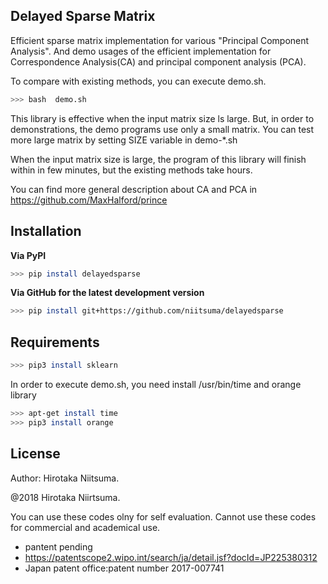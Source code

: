 
## Delayed Sparse Matrix

Efficient sparse matrix implementation for various "Principal Component Analysis".
And demo usages of the efficient implementation for Correspondence Analysis(CA) and principal component analysis (PCA).

To compare with existing methods, you can execute demo.sh.
```sh
>>> bash  demo.sh
```

This library is effective when the input matrix size ls large.
But, in order to demonstrations, the demo programs use only a small matrix.
You can test more large matrix by setting SIZE variable in demo-*.sh


When the input matrix size is large, 
the program of this library will finish within in few minutes, 
but the existing methods take hours.



You can find more general description about CA and PCA in
https://github.com/MaxHalford/prince


## Installation

**Via PyPI**

```sh
>>> pip install delayedsparse
```

**Via GitHub for the latest development version**

```sh
>>> pip install git+https://github.com/niitsuma/delayedsparse 
```


## Requirements

```sh
>>> pip3 install sklearn
```

In order to execute demo.sh, you need install /usr/bin/time and orange library

```sh
>>> apt-get install time
>>> pip3 install orange
```


## License

Author: Hirotaka Niitsuma.

@2018 Hirotaka Niirtsuma.

You can use these codes olny for self evaluation.
Cannot use these codes for commercial and academical use.

-  pantent pending
 - https://patentscope2.wipo.int/search/ja/detail.jsf?docId=JP225380312
 - Japan patent office:patent number 2017-007741



